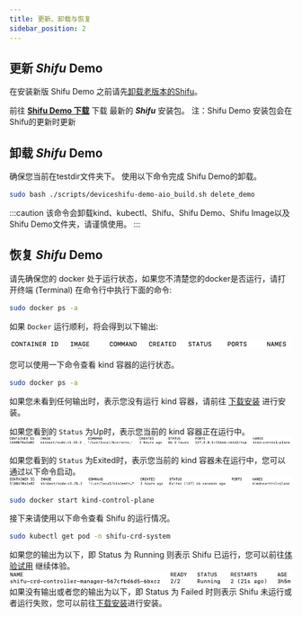 ```yaml
---
title: 更新、卸载与恢复
sidebar_position: 2
---
```

## 更新 ***Shifu*** Demo

在安装新版 Shifu Demo 之前请先[卸载老版本的Shifu](#卸载-shifu-demo)。

前往 [**Shifu Demo 下载**](https://shifu.run/disclaimer) 下载 最新的 ***Shifu*** 安装包。
注：Shifu Demo 安装包会在Shifu的更新时更新
## 卸载 ***Shifu*** Demo

确保您当前在testdir文件夹下。 
使用以下命令完成 Shifu Demo的卸载。
```bash
sudo bash ./scripts/deviceshifu-demo-aio_build.sh delete_demo
```
:::caution
该命令会卸载kind、kubectl、Shifu、Shifu Demo、Shifu Image以及Shifu Demo文件夹，请谨慎使用。
:::
## 恢复 ***Shifu*** Demo

请先确保您的 docker 处于运行状态，如果您不清楚您的docker是否运行，请打开终端 (Terminal) 在命令行中执行下面的命令:
```bash
sudo docker ps -a
```
如果 `Docker` 运行顺利，将会得到以下输出:  

![](images/docker_run.png)

您可以使用一下命令查看 kind 容器的运行状态。
```bash
sudo docker ps -a 
```
如果您未看到任何输出时，表示您没有运行 kind 容器，请前往 [下载安装](demo-install.md#安装-shifu) 进行安装。

如果您看到的 `Status` 为Up时，表示您当前的 kind 容器正在运行中。
![](images/docker-kind-up.png)

如果您看到的 `Status` 为Exited时，表示您当前的 kind 容器未在运行中，您可以通过以下命令启动。
![](images/docker-kind-exit.png)
```bash
sudo docker start kind-control-plane
```
接下来请使用以下命令查看 Shifu 的运行情况。
```bash
sudo kubectl get pod -n shifu-crd-system
```
如果您的输出为以下，即 Status 为 Running 则表示 Shifu 已运行，您可以前往[体验试用](demo-try.md) 继续体验。
![](images/shifu-run.png)
如果没有输出或者您的输出为以下，即 Status 为 Failed 时则表示 Shifu 未运行或者运行失败，您可以前往[下载安装](demo-install.md#安装-shifu)进行安装。
